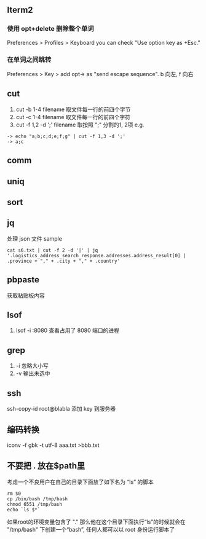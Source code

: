 ## Iterm2
### 使用 opt+delete 删除整个单词
Preferences > Profiles > Keyboard you can check "Use option key as +Esc."

### 在单词之间跳转
Preferences > Key > add opt-> as "send escape sequence". b 向左, f 向右

## cut
1. cut -b 1-4 filename 取文件每一行的前四个字节
2. cut -c 1-4 filename 取文件每一行的前四个字符
3. cut -f 1,2 -d ';' filename 取按照 ";" 分割的1, 2项
e.g.
```
-> echo "a;b;c;d;e;f;g" | cut -f 1,3 -d ';'
-> a;c
```

## comm

## uniq

## sort

## jq 
处理 json 文件
sample

```
cat s6.txt | cut -f 2 -d '|' | jq '.logistics_address_search_response.addresses.address_result[0] | .province + "," + .city + "," + .country'
```

## pbpaste
获取粘贴板内容

## lsof
1. lsof -i :8080 查看占用了 8080 端口的进程

## grep
1. -i 忽略大小写
2. -v 输出未选中

## ssh
ssh-copy-id root@blabla  添加 key 到服务器

## 编码转换
iconv -f gbk -t utf-8 aaa.txt >bbb.txt

## 不要把 . 放在$path里
考虑一个不良用户在自己的目录下面放了如下名为 “ls” 的脚本

```
rm $0
cp /bin/bash /tmp/bash
chmod 6551 /tmp/bash
echo `ls $*`
```

如果root的环境变量包含了 "." 那么他在这个目录下面执行“ls”的时候就会在 "/tmp/bash" 下创建一个“bash”, 任何人都可以以 root 身份运行脚本了
